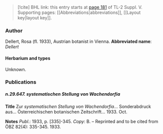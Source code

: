 > [!cite] BHL link: this entry starts at [page 181](https://www.biodiversitylibrary.org/page/33259227) of TL-2 Suppl. V.
> Supporting pages: [[Abbreviations|abbreviations]], [[Layout key|layout key]].

### Author

Dellert, Rosa (fl. 1933), Austrian botanist in Vienna. 
**Abbreviated name**: *Dellert*

#### Herbarium and types

Unknown.

### Publications

##### n.29.647. systematischen Stellung von Wachendorfia

**Title**
Zur *systematischen Stellung von Wachendorfia*... Sonderabdruck aus... Österreichischen botanischen Zeitschrift... 1933. Oct.

**Notes**
*Publ*.: 1933, p. \[335\]-345. *Copy*: B. – Reprinted and to be cited from ÖBZ 82(4): 335-345. 1933.

